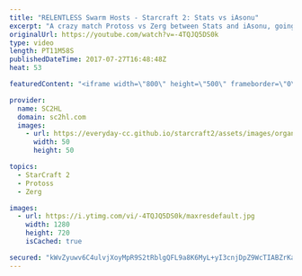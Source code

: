 ```yaml
---
title: "RELENTLESS Swarm Hosts - Starcraft 2: Stats vs iAsonu"
excerpt: "A crazy match Protoss vs Zerg between Stats and iAsonu, going back and forth between the two. Watch IEM Shanghai live at: http://twitch.tv/esl_sc2    ► http://bit.ly/SC2HLsubscribe - SUBSCRIBE to SC2HL!  Thank you for watching our videos! Subscribe for more StarCraft 2: Legacy of the void highlights."
originalUrl: https://youtube.com/watch?v=-4TQJQ5DS0k
type: video
length: PT11M58S
publishedDateTime: 2017-07-27T16:48:48Z
heat: 53

featuredContent: "<iframe width=\"800\" height=\"500\" frameborder=\"0\" src=\"https://www.youtube.com/embed/-4TQJQ5DS0k\" allow=\"accelerometer; autoplay; encrypted-media; gyroscope; picture-in-picture\" allowfullscreen></iframe>"

provider:
  name: SC2HL
  domain: sc2hl.com
  images:
    - url: https://everyday-cc.github.io/starcraft2/assets/images/organizations/sc2hl.com-50x50.jpg
      width: 50
      height: 50

topics:
  - StarCraft 2
  - Protoss
  - Zerg

images:
  - url: https://i.ytimg.com/vi/-4TQJQ5DS0k/maxresdefault.jpg
    width: 1280
    height: 720
    isCached: true

secured: "kWvZyuwv6C4ulvjXoyMpR9S2tRblgQFL9a8K6MyL+yI3cnjDpZ9WcTIABZrKasFTwGYG2KJVbrm75eB8ZV1Hi3LoRRlQSl8tlMqHHjnUG0wncKO0OuJQ98Cr4A3GwYYqfqaoqfmeibhkIcOTsklt39qck0qe5jyqSEEtIywmYVCjhrcVIOgEgNKfeyPyd19qrL5Tzz6HdX6DMzFZSmBJvqUO71d+c+2FqeD/mI5JZf3CBYl1kdb6YJ+WXzKj2/eJPhYUKbU5SaFER90i3IVyYpEDb1hbgUvOYmSN2TZ7nKHtZnB7GICEmxovuXKBoT/yj75RET0SujtzXkZy8WXzp0qXvjQbM4H6h3KFOKpHTjj8/3jwq3uUBqvlMC2VIUQPXAEQonJqqEgXkN0eclSnwm3j3kfvlYDzACKeNQlHzn871vRKJE6TXfL0h6P0OI4h;gn41d7GERHB7zJAS79GL4g=="
---
```


